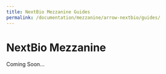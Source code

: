 ```yaml
---
title: NextBio Mezzanine Guides
permalink: /documentation/mezzanine/arrow-nextbio/guides/
---
```

# NextBio Mezzanine

Coming Soon...